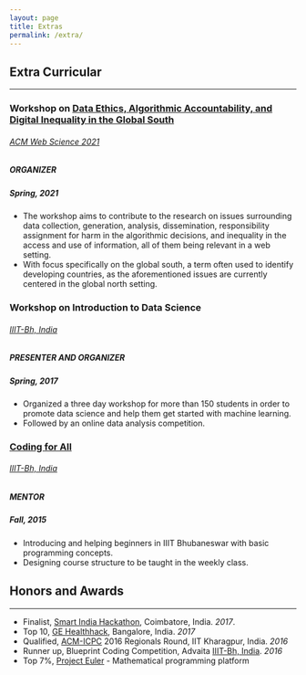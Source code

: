 ```yaml
---
layout: page
title: Extras
permalink: /extra/
---
```


## Extra Curricular
--------------------------

### Workshop on [Data Ethics, Algorithmic Accountability, and Digital Inequality in the Global South](https://sites.google.com/view/deaadigs) 
###### [ACM Web Science 2021](https://websci21.webscience.org)
##### ORGANIZER 
##### Spring, 2021
* The workshop aims to contribute to the research on issues surrounding data collection, generation, analysis, dissemination, responsibility assignment for harm in the algorithmic decisions, and inequality in the access and use of information, all of them being relevant in a web setting.
* With focus specifically on the global south, a term often used to identify developing countries, as the aforementioned issues are currently centered in the global north setting.


### Workshop on Introduction to Data Science 
###### [IIIT-Bh, India](https://www.iiit-bh.ac.in)
##### PRESENTER AND ORGANIZER 
##### Spring, 2017
* Organized a three day workshop for more than 150 students in order to promote data science and help them get started with machine learning.
* Followed by an online data analysis competition.


### [Coding for All](https://www.facebook.com/C4AIIITBH)
###### [IIIT-Bh, India](https://www.iiit-bh.ac.in)
##### MENTOR 
##### Fall, 2015
* Introducing and helping beginners in IIIT Bhubaneswar with basic programming concepts.
* Designing course structure to be taught in the weekly class.

## Honors and Awards
--------------------------

* Finalist, [Smart India Hackathon](https://www.sih.gov.in), Coimbatore, India. *2017*.
* Top 10, [GE Healthhack](https://www.hackerearth.com/challenges/hackathon/ge-healthhack-creating-a-smarter-healthier-india/), Bangalore, India. *2017*
* Qualified, [ACM-ICPC](https://icpc.global) 2016 Regionals Round, IIT Kharagpur, India. *2016*
* Runner up, Blueprint Coding Competition, Advaita [IIIT-Bh, India](https://www.iiit-bh.ac.in). *2016*
* Top 7%, [Project Euler](https://projecteuler.net) - Mathematical programming platform

